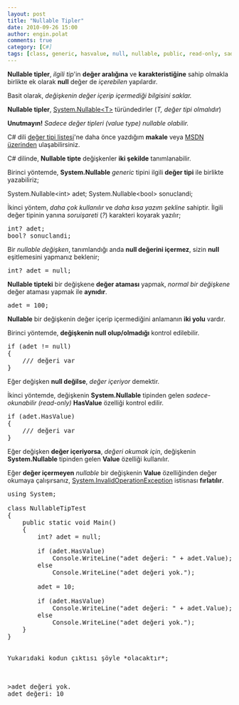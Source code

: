 ```yaml
---
layout: post
title: "Nullable Tipler"
date: 2010-09-26 15:00
author: engin.polat
comments: true
category: [C#]
tags: [class, generic, hasvalue, null, nullable, public, read-only, sadece okunabilir, static, System.InvalidOperationException, system.nullable, T, value, value type]
---
```

**Nullable tipler**, *ilgili tip*'in **değer aralığına** ve **karakteristiğine** sahip olmakla birlikte ek olarak **null** değer de *içerebilen* yapılardır.

Basit olarak, *değişkenin değer içerip içermediği bilgisini saklar.*

**Nullable tipler**, <a href="http://msdn.microsoft.com/library/system.nullable" target="_blank" rel="noopener">System.Nullable&lt;T&gt;</a> türündedirler (*T, değer tipi olmalıdır*)

**Unutmayın!** *Sadece değer tipleri (value type) nullable olabilir.*

C# dili [değer tipi listesi](http://www.enginpolat.com/csharp-veri-tipleri)'ne daha önce yazdığım **makale** veya <a href="http://msdn.microsoft.com/library/s1ax56ch.aspx" target="_blank" rel="noopener">MSDN üzerinden</a> ulaşabilirsiniz.

C# dilinde, **Nullable tipte** değişkenler **iki şekilde** tanımlanabilir.

Birinci yöntemde, **System.Nullable** *generic* tipini ilgili **değer tipi** ile birlikte yazabiliriz;



System.Nullable&lt;int&gt; adet;
System.Nullable&lt;bool&gt; sonuclandi;</pre>

İkinci yöntem, *daha çok kullanılır* ve *daha kısa yazım şekline* sahiptir. İlgili değer tipinin yanına *soruişareti* (*?*) karakteri koyarak yazılır;

<pre class="brush:csharp">int? adet;
bool? sonuclandi;</pre>

Bir *nullable değişken*, tanımlandığı anda **null değerini içermez**, sizin **null** eşitlemesini yapmanız beklenir;

<pre class="brush:csharp">int? adet = null;</pre>

**Nullable tipteki** bir değişkene **değer ataması** yapmak, *normal bir değişkene* değer ataması yapmak ile **aynıdır**.

<pre class="brush:csharp">adet = 100;</pre>

**Nullable** bir değişkenin değer içerip içermediğini anlamanın **iki yolu** vardır.

Birinci yöntemde, **değişkenin null olup/olmadığı** kontrol edilebilir.

<pre class="brush:csharp">if (adet != null)
{
    /// değeri var
}</pre>

Eğer değişken **null değilse**, *değer içeriyor* demektir.

İkinci yöntemde, değişkenin **System.Nullable** tipinden gelen *sadece-okunabilir (read-only)* **HasValue** özelliği kontrol edilir.

<pre class="brush:csharp">if (adet.HasValue)
{
    /// değeri var
}</pre>

Eğer değişken **değer içeriyorsa**, *değeri okumak için*, değişkenin **System.Nullable** tipinden gelen **Value** özelliği kullanılır.

Eğer **değer içermeyen** *nullable* bir değişkenin **Value** özelliğinden değer okumaya çalışırsanız, <a href="http://msdn.microsoft.com/library/system.invalidoperationexception" target="_blank" rel="noopener">System.InvalidOperationException</a> istisnası **fırlatılır**.

<pre class="brush:csharp">using System;

class NullableTipTest
{
    public static void Main()
    {
        int? adet = null;

        if (adet.HasValue)
            Console.WriteLine("adet değeri: " + adet.Value);
        else
            Console.WriteLine("adet değeri yok.");

        adet = 10;

        if (adet.HasValue)
            Console.WriteLine("adet değeri: " + adet.Value);
        else
            Console.WriteLine("adet değeri yok.");
    }
}


Yukarıdaki kodun çıktısı şöyle *olacaktır*;



>adet değeri yok.
adet değeri: 10



